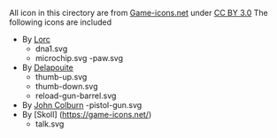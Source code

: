 All icon in this cirectory are from [Game-icons.net](game-icons.net) under [CC BY 3.0](https://creativecommons.org/licenses/by/3.0/)
The following icons are included
- By [Lorc](https://lorcblog.blogspot.com/)
	- dna1.svg
	- microchip.svg
	-paw.svg
- By [Delapouite](https://delapouite.com/)
	- thumb-up.svg
	- thumb-down.svg
	- reload-gun-barrel.svg
- By [John Colburn](https://ninmunanmu.com/)
	-pistol-gun.svg
- By [Skoll] (https://game-icons.net/)
	- talk.svg